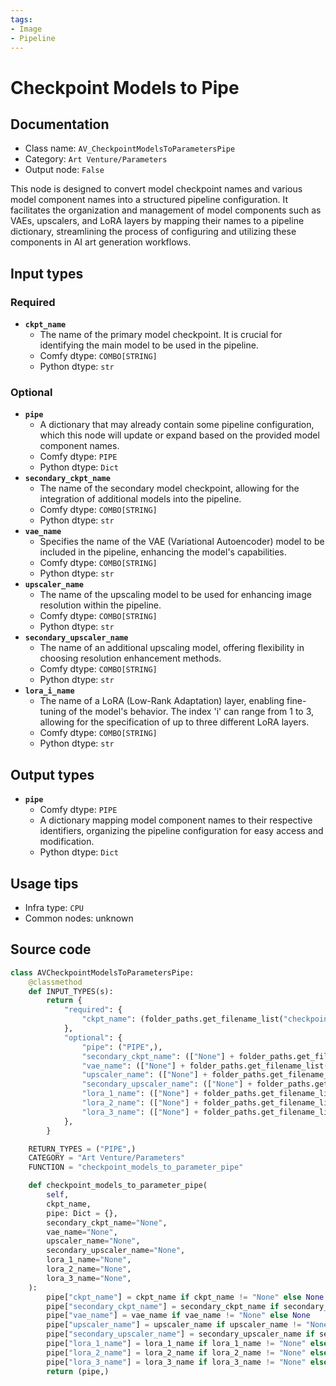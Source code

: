 ```yaml
---
tags:
- Image
- Pipeline
---
```


# Checkpoint Models to Pipe
## Documentation
- Class name: `AV_CheckpointModelsToParametersPipe`
- Category: `Art Venture/Parameters`
- Output node: `False`

This node is designed to convert model checkpoint names and various model component names into a structured pipeline configuration. It facilitates the organization and management of model components such as VAEs, upscalers, and LoRA layers by mapping their names to a pipeline dictionary, streamlining the process of configuring and utilizing these components in AI art generation workflows.
## Input types
### Required
- **`ckpt_name`**
    - The name of the primary model checkpoint. It is crucial for identifying the main model to be used in the pipeline.
    - Comfy dtype: `COMBO[STRING]`
    - Python dtype: `str`
### Optional
- **`pipe`**
    - A dictionary that may already contain some pipeline configuration, which this node will update or expand based on the provided model component names.
    - Comfy dtype: `PIPE`
    - Python dtype: `Dict`
- **`secondary_ckpt_name`**
    - The name of the secondary model checkpoint, allowing for the integration of additional models into the pipeline.
    - Comfy dtype: `COMBO[STRING]`
    - Python dtype: `str`
- **`vae_name`**
    - Specifies the name of the VAE (Variational Autoencoder) model to be included in the pipeline, enhancing the model's capabilities.
    - Comfy dtype: `COMBO[STRING]`
    - Python dtype: `str`
- **`upscaler_name`**
    - The name of the upscaling model to be used for enhancing image resolution within the pipeline.
    - Comfy dtype: `COMBO[STRING]`
    - Python dtype: `str`
- **`secondary_upscaler_name`**
    - The name of an additional upscaling model, offering flexibility in choosing resolution enhancement methods.
    - Comfy dtype: `COMBO[STRING]`
    - Python dtype: `str`
- **`lora_i_name`**
    - The name of a LoRA (Low-Rank Adaptation) layer, enabling fine-tuning of the model's behavior. The index 'i' can range from 1 to 3, allowing for the specification of up to three different LoRA layers.
    - Comfy dtype: `COMBO[STRING]`
    - Python dtype: `str`
## Output types
- **`pipe`**
    - Comfy dtype: `PIPE`
    - A dictionary mapping model component names to their respective identifiers, organizing the pipeline configuration for easy access and modification.
    - Python dtype: `Dict`
## Usage tips
- Infra type: `CPU`
- Common nodes: unknown


## Source code
```python
class AVCheckpointModelsToParametersPipe:
    @classmethod
    def INPUT_TYPES(s):
        return {
            "required": {
                "ckpt_name": (folder_paths.get_filename_list("checkpoints"),),
            },
            "optional": {
                "pipe": ("PIPE",),
                "secondary_ckpt_name": (["None"] + folder_paths.get_filename_list("checkpoints"),),
                "vae_name": (["None"] + folder_paths.get_filename_list("vae"),),
                "upscaler_name": (["None"] + folder_paths.get_filename_list("upscale_models"),),
                "secondary_upscaler_name": (["None"] + folder_paths.get_filename_list("upscale_models"),),
                "lora_1_name": (["None"] + folder_paths.get_filename_list("loras"),),
                "lora_2_name": (["None"] + folder_paths.get_filename_list("loras"),),
                "lora_3_name": (["None"] + folder_paths.get_filename_list("loras"),),
            },
        }

    RETURN_TYPES = ("PIPE",)
    CATEGORY = "Art Venture/Parameters"
    FUNCTION = "checkpoint_models_to_parameter_pipe"

    def checkpoint_models_to_parameter_pipe(
        self,
        ckpt_name,
        pipe: Dict = {},
        secondary_ckpt_name="None",
        vae_name="None",
        upscaler_name="None",
        secondary_upscaler_name="None",
        lora_1_name="None",
        lora_2_name="None",
        lora_3_name="None",
    ):
        pipe["ckpt_name"] = ckpt_name if ckpt_name != "None" else None
        pipe["secondary_ckpt_name"] = secondary_ckpt_name if secondary_ckpt_name != "None" else None
        pipe["vae_name"] = vae_name if vae_name != "None" else None
        pipe["upscaler_name"] = upscaler_name if upscaler_name != "None" else None
        pipe["secondary_upscaler_name"] = secondary_upscaler_name if secondary_upscaler_name != "None" else None
        pipe["lora_1_name"] = lora_1_name if lora_1_name != "None" else None
        pipe["lora_2_name"] = lora_2_name if lora_2_name != "None" else None
        pipe["lora_3_name"] = lora_3_name if lora_3_name != "None" else None
        return (pipe,)

```
